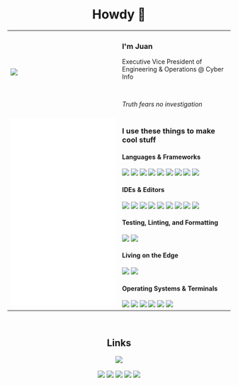 <h1 align="center">Howdy 🤠</h1>

<div align="center">
    <table>
        <tr>
            <td style="width:50%">
                <img src="https://i.redd.it/gtnwobk068cb1.jpg">
            </td>
            <td style="width:50%">
                <h3>I'm Juan</h3>
                <p>Executive Vice President of Engineering & Operations @ Cyber Info</p>
                <br>
                <p><i>Truth fears no investigation</i></p>
            </td>
        </tr>
        <tr>
            <td style="width:50%">
                <img src="/github-metrics.svg" alt="Metrics" width="1000">
            </td>
            <td style="width:50%">
                <h3>I use these things to make cool stuff</h3>
                <h4>Languages & Frameworks</h4>
                <img src="https://img.shields.io/badge/C%2B%2B-00599C?style=for-the-badge&logo=c%2B%2B&logoColor=white">
                <img src="https://img.shields.io/badge/Rust-000000?style=for-the-badge&logo=rust&logoColor=white">
                <img src="https://img.shields.io/badge/TypeScript-007ACC?style=for-the-badge&logo=typescript&logoColor=white">
                <img src="https://img.shields.io/badge/React-20232A?style=for-the-badge&logo=react&logoColor=61DAFB">
                <img src="https://img.shields.io/badge/Tailwind_CSS-38B2AC?style=for-the-badge&logo=tailwind-css&logoColor=white">
                <img src="https://img.shields.io/badge/Bash-121011?style=for-the-badge&logo=gnu-bash&logoColor=white">
                <img src="https://img.shields.io/badge/Powershell-2CA5E0?style=for-the-badge&logo=powershell&logoColor=white">
                <img src="https://img.shields.io/badge/Python-14354C?style=for-the-badge&logo=python&logoColor=white">
                <img src="https://img.shields.io/badge/PHP-777BB4?style=for-the-badge&logo=php&logoColor=white">
                <h4>IDEs & Editors</h4>
                <img src="https://img.shields.io/badge/NeoVim-%2357A143.svg?&style=for-the-badge&logo=neovim&logoColor=white">
                <img src="https://img.shields.io/badge/VIM-%2311AB00.svg?&style=for-the-badge&logo=vim&logoColor=white">
                <img src="https://img.shields.io/badge/WebStorm-000000?style=for-the-badge&logo=WebStorm&logoColor=white">
                <img src="https://img.shields.io/badge/CLion-000000?style=for-the-badge&logo=clion&logoColor=white">
                <img src="https://img.shields.io/badge/PyCharm-000000.svg?&style=for-the-badge&logo=PyCharm&logoColor=white">
                <img src="http://img.shields.io/badge/-PHPStorm-181717?style=for-the-badge&logo=phpstorm&logoColor=white">
                <img src="https://img.shields.io/badge/Visual_Studio_Code-0078D4?style=for-the-badge&logo=visual%20studio%20code&logoColor=white">
                <img src="https://img.shields.io/badge/Visual_Studio-5C2D91?style=for-the-badge&logo=visual%20studio&logoColor=white">
                <img src="https://img.shields.io/badge/Overleaf-47A141?style=for-the-badge&logo=Overleaf&logoColor=white">
                <h4>Testing, Linting, and Formatting</h4>
                <img src="https://img.shields.io/badge/Biome-1A2C34?style=for-the-badge&logo=biome&logoColor=F7BA3E">
                <img src="https://img.shields.io/badge/Jest-323330?style=for-the-badge&logo=Jest&logoColor=white">
                <h4>Living on the Edge</h4>
                <img src="https://img.shields.io/badge/Cloudflare-F38020?style=for-the-badge&logo=Cloudflare&logoColor=white">
                <img src="https://img.shields.io/badge/Vercel-000000?style=for-the-badge&logo=vercel&logoColor=white">
                <h4>Operating Systems & Terminals</h4>
                <img src="https://img.shields.io/badge/Arch_Linux-1793D1?style=for-the-badge&logo=arch-linux&logoColor=white">
                <img src="https://img.shields.io/badge/Red%20Hat-EE0000?style=for-the-badge&logo=redhat&logoColor=white">
                <img src="https://img.shields.io/badge/mac%20os-000000?style=for-the-badge&logo=apple&logoColor=white">
                <img src="https://img.shields.io/badge/Kali_Linux-557C94?style=for-the-badge&logo=kali-linux&logoColor=white">
                <img src="https://img.shields.io/badge/iTerm2-000000?style=for-the-badge&logo=iterm2&logoColor=white">
                <img src="https://img.shields.io/badge/tmux-1BB91F?style=for-the-badge&logo=tmux&logoColor=white">
            </td>
        </tr>
    </table>
</div>

<br>
<h2 align="center">Links</h2>
<a href="https://spotify-link.dirty.fm/api/view?uid=juanrtech&redirect=true">
    <p align="center">
        <img src="https://spotify-link.dirty.fm/api/view?uid=juanrtech&cover_image=true&theme=natemoo-re&show_offline=true&background_color=121212&interchange=false&bar_color=53b14f&bar_color_cover=false">
    </p>
</a>
<p align="center">
    <strong><a href="https://www.linkedin.com/in/juanrequena/"><img src="https://img.shields.io/badge/LinkedIn-0077B5?style=for-the-badge&logo=linkedin&logoColor=white"></a></strong>
    <strong><a href="https://www.last.fm/user/juanrtech"><img src="https://img.shields.io/badge/last.fm-D51007?style=for-the-badge&logo=last.fm&logoColor=white"></a></strong>
    <strong><a href="https://juan.money"><img src="https://img.shields.io/badge/Ko--fi-F16061?style=for-the-badge&logo=ko-fi&logoColor=white"></a></strong>
    <strong><a href="https://cyber.info"><img src="https://img.shields.io/badge/Cyber_Info-9d6fc1?style=for-the-badge&logo=globe&logoColor=white"></a></strong>
    <strong><a href="https://discord.gg/cyberinfo"><img src="https://img.shields.io/badge/Discord-7289DA?style=for-the-badge&logo=discord&logoColor=white"></a></strong>
</p>
<br>
